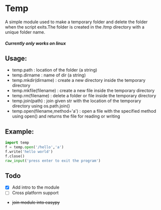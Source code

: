 # Temp
A simple module used to make a temporary 
folder and delete the folder when the
script exits.The folder is created in the
/tmp directory with a unique folder name.
##### Currently only works on linux

## Usage:
 - temp.path : location of the folder (a string)
 - temp.dirname : name of dir (a string)
 - temp.mkdir(dirname) : create a new directory inside the temporary directory
 - temp.mkfile(filename) : create a new file inside the temporary directory
 - temp.rm(filename) : delete a folder or file inside the temporary directory
 - temp.join(path) : join given str with the location of the temporary directory using os.path.join()
 - temp.open(filename,method='a') : open a file with the specified method using open() and returns the file for reading or writing

## Example:
```python
import temp
f = temp.open('/hello','a')
f.write('hello world')
f.close()
raw_input('press enter to exit the program')
```
## Todo
- [x] Add intro to the module
- [ ] Cross platform support
- ~~join module into easypy~~
